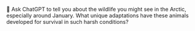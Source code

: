 🐺 Ask ChatGPT to tell you about the wildlife you might see in the Arctic, especially around January. What unique adaptations have these animals developed for survival in such harsh conditions?